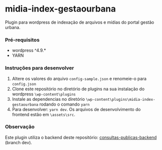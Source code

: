 # midia-index-gestaourbana
Plugin para wordpress de indexação de arquivos e mídias do portal gestão urbana.

### Pré-requisitos
- wordpress ^4.9.*
- YARN

### Instruções para desenvolver
1. Altere os valores do arquivo `config-sample.json` e renomeie-o para `config.json` 
2. Clone este repositório no diretório de plugins na sua instalação do wordpress `\wp-content\plugins`
3. Instale as dependencias no diretório `\wp-content\plugins\midia-index-gestaourbana` rodando o comando `yarn`
4. Para desenvolver: `yarn dev`. Os arquivos de desenvolvimento do frontend estão em `\assets\src`.

### Observação 
Este plugin utiliza o backend deste repositório: [consultas-publicas-backend](https://github.com/SPURB/consultas-publicas-backend) (branch dev).